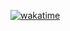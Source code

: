 [![wakatime](https://wakatime.com/for-the-badge/user/018cc68a-812a-4cb0-b02c-3e591103aaf4.svg)](https://wakatime.com/@018cc68a-812a-4cb0-b02c-3e591103aaf4)


